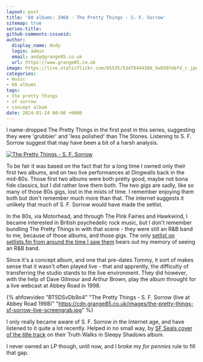 ```yaml
---
layout: post
title: '60 albums: 1968 - The Pretty Things - S. F. Sorrow'
sitemap: true
series-title:
github-comments-issueid:
author:
  display_name: Andy
  login: admin
  email: andy@grange85.co.uk
  url: https://www.grange85.co.uk
image: https://live.staticflickr.com/65535/53478444388_5e0307ebfd_c.jpg
categories:
- music
- 60 albums
tags:
- the pretty things
- sf sorrow
- concept album
date: 2024-01-24 00:00 +0000
---
```

I name-dropped The Pretty Things in the first post in this series, suggesting they were 'grubbier' and 'less polished' than The Stones. Listening to S. F. Sorrow suggest that may have been a bit of a harsh analysis.

<a data-flickr-embed="true" href="https://www.flickr.com/photos/grange85/53478444388/in/dateposted/" title="The Pretty Things - S. F. Sorrow"><img src="https://live.staticflickr.com/65535/53478444388_5e0307ebfd_c.jpg" alt="The Pretty Things - S. F. Sorrow"/></a>

To be fair it was based on the fact that for a long time I owned only their first two albums, and on two live performances at Dingwalls back in the mid-80s. Those first two albums were both pretty good, maybe not bona fide classics, but I did rather love them both. The two gigs are sadly, like so many of those 80s gigs, lost in the mists of time. I remember enjoying them both but don't remember much more than that. The internet suggests it unlikely that much of S. F. Sorrow would have made the setlist.

In the 80s, via Motorhead, and through The Pink Fairies and Hawkwind, I became interested in British psychedelic rock music, but I don't remember bundling The Pretty Things in with that scene - they were still an R&B band to me, because of those albums, and those gigs. The only [setlist on setlists.fm from around the time I saw them](https://www.setlist.fm/setlist/the-pretty-things/1986/la-licorne-le-havre-france-53e3ffa5.html) bears out my memory of seeing an R&B band.

Since it's a concept album, and one that pre-dates Tommy, it sort of makes sense that it wasn't often played live - that and apprently, the difficulty of transferring the studio stands to the live environment. They did however, with the help of Dave Gilmour and Arthur Brown, play the album throught for a live webcast at Abbey Road in 1998.

{% ahfowvideo "BT5DSvDb9o4" "The Pretty Things - S. F. Sorrow (live at Abbey Road 1998)" "https://cdn.grange85.co.uk/images/the-pretty-things-sf-sorrow-live-screengrab.jpg" %}

I only really became aware of S. F. Sorrow in the Internet age, and have listened to it quite a lot recently. Helped in no small way, by [SF Seals cover of the title track](https://www.youtube.com/watch?v=be61sI4qxi8) on their Truth Walks in Sleepy Shadows album.

I never owned an LP though, until now, and I broke my _for pennies_ rule to fill that gap.

